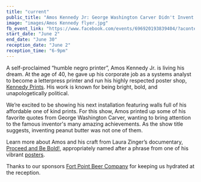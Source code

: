 ```yaml
---
title: "current"
public_title: "Amos Kennedy Jr: George Washington Carver Didn't Invent Peanut Butter"
image: "images/Amos Kennedy flyer.jpg"
fb_event_link: "https://www.facebook.com/events/696920193839404/?acontext=%7B%22source%22%3A5%2C%22page_id_source%22%3A869736873141786%2C%22action_history%22%3A[%7B%22surface%22%3A%22page%22%2C%22mechanism%22%3A%22main_list%22%2C%22extra_data%22%3A%22%7B%5C%22page_id%5C%22%3A869736873141786%2C%5C%22tour_id%5C%22%3Anull%7D%22%7D]%2C%22has_source%22%3Atrue%7D"
start_date: "June 2"
end_date: "June 30"
reception_date: "June 2"
reception_time: "6-9pm"
---
```

A self-proclaimed “humble negro printer”,  Amos Kennedy Jr. is living his dream. At the age of 40, he gave up his corporate job as a systems analyst to become a letterpress printer and run his highly respected poster shop, [Kennedy Prints](http://www.kennedyprints.com/). His work is known for being bright, bold, and unapologetically political. 
 
We’re excited to be showing his next installation featuring walls full of his affordable one of kind prints. For this show, Amos printed up some of his favorite quotes from George Washington Carver, wanting to bring attention to the famous inventor's many amazing achievements. As the show title suggests, inventing peanut butter was not one of them.
 
Learn more about Amos and his craft from Laura Zinger’s documentary, [Proceed and Be Bold!](https://www.youtube.com/watch?v=i251DDffUzY), appropriately named after a phrase from one of his vibrant [posters](http://www.kennedyprints.com/images7/proceed.jpg). 

Thanks to our sponsors [Fort Point Beer Company](http://www.fortpointbeer.com/) for keeping us hydrated at the reception.
 
